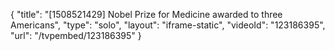 {
    "title": "[1508521429] Nobel Prize for Medicine awarded to three Americans",
    "type": "solo",
    "layout": "iframe-static",
    "videoId": "123186395",
    "url": "\/tvpembed\/123186395"
}